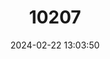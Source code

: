 ---
title: "10207"
category: "Hobbseus orconectoides"
draft: false
date: 2024-02-22 13:03:50
languages:
  English: ["Oktibbeha Riverlet Crayfish"]
---